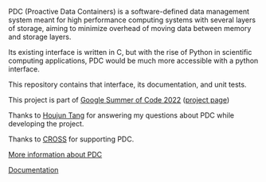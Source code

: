 PDC (Proactive Data Containers) is a software-defined data management system meant for high performance computing systems with several layers of storage, aiming to minimize overhead of moving data between memory and storage layers.

Its existing interface is written in C, but with the rise of Python in scientific computing applications, PDC would be much more accessible with a python interface.

This repository contains that interface, its documentation, and unit tests.

This project is part of [Google Summer of Code 2022](https://summerofcode.withgoogle.com/programs/2022) ([project page](https://summerofcode.withgoogle.com/programs/2022/projects/aXtefGUz))

Thanks to [Houjun Tang](https://github.com/houjun) for answering my questions about PDC while developing the project.

Thanks to [CROSS](https://cross.ucsc.edu/) for supporting PDC.

[More information about PDC](https://sdm.lbl.gov/pdc/about.html)

[Documentation](https://gerzytet.github.io/pdc-python-api/)
